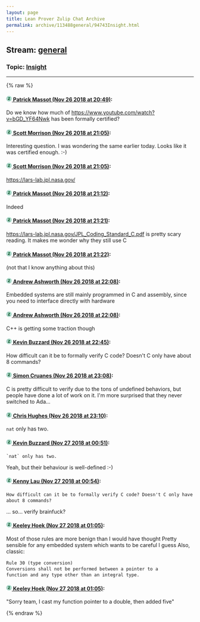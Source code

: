 ```yaml
---
layout: page
title: Lean Prover Zulip Chat Archive 
permalink: archive/113488general/94743Insight.html
---
```


## Stream: [general](index.html)
### Topic: [Insight](94743Insight.html)

---


{% raw %}
#### [![Click to go to Zulip](../../assets/img/zulip2.png) Patrick Massot (Nov 26 2018 at 20:49)](https://leanprover.zulipchat.com/#narrow/stream/113488-general/topic/Insight/near/148393158):
Do we know how much of https://www.youtube.com/watch?v=bGD_YF64Nwk has been formally certified?

#### [![Click to go to Zulip](../../assets/img/zulip2.png) Scott Morrison (Nov 26 2018 at 21:05)](https://leanprover.zulipchat.com/#narrow/stream/113488-general/topic/Insight/near/148394235):
Interesting question. I was wondering the same earlier today. Looks like it was certified enough. :-)

#### [![Click to go to Zulip](../../assets/img/zulip2.png) Scott Morrison (Nov 26 2018 at 21:05)](https://leanprover.zulipchat.com/#narrow/stream/113488-general/topic/Insight/near/148394259):
https://lars-lab.jpl.nasa.gov/

#### [![Click to go to Zulip](../../assets/img/zulip2.png) Patrick Massot (Nov 26 2018 at 21:12)](https://leanprover.zulipchat.com/#narrow/stream/113488-general/topic/Insight/near/148394845):
Indeed

#### [![Click to go to Zulip](../../assets/img/zulip2.png) Patrick Massot (Nov 26 2018 at 21:21)](https://leanprover.zulipchat.com/#narrow/stream/113488-general/topic/Insight/near/148395406):
https://lars-lab.jpl.nasa.gov/JPL_Coding_Standard_C.pdf is pretty scary reading. It makes me wonder why they still use C

#### [![Click to go to Zulip](../../assets/img/zulip2.png) Patrick Massot (Nov 26 2018 at 21:22)](https://leanprover.zulipchat.com/#narrow/stream/113488-general/topic/Insight/near/148395488):
(not that  I know anything about this)

#### [![Click to go to Zulip](../../assets/img/zulip2.png) Andrew Ashworth (Nov 26 2018 at 22:08)](https://leanprover.zulipchat.com/#narrow/stream/113488-general/topic/Insight/near/148398421):
Embedded systems are still mainly programmed in C and assembly, since you need to interface directly with hardware

#### [![Click to go to Zulip](../../assets/img/zulip2.png) Andrew Ashworth (Nov 26 2018 at 22:08)](https://leanprover.zulipchat.com/#narrow/stream/113488-general/topic/Insight/near/148398437):
C++ is getting some traction though

#### [![Click to go to Zulip](../../assets/img/zulip2.png) Kevin Buzzard (Nov 26 2018 at 22:45)](https://leanprover.zulipchat.com/#narrow/stream/113488-general/topic/Insight/near/148400439):
How difficult can it be to formally verify C code? Doesn't C only have about 8 commands?

#### [![Click to go to Zulip](../../assets/img/zulip2.png) Simon Cruanes (Nov 26 2018 at 23:08)](https://leanprover.zulipchat.com/#narrow/stream/113488-general/topic/Insight/near/148402018):
C is pretty difficult to verify due to the tons of undefined behaviors, but people have done a lot of work on it. I'm more surprised that they never switched to Ada…

#### [![Click to go to Zulip](../../assets/img/zulip2.png) Chris Hughes (Nov 26 2018 at 23:10)](https://leanprover.zulipchat.com/#narrow/stream/113488-general/topic/Insight/near/148402097):
`nat` only has two.

#### [![Click to go to Zulip](../../assets/img/zulip2.png) Kevin Buzzard (Nov 27 2018 at 00:51)](https://leanprover.zulipchat.com/#narrow/stream/113488-general/topic/Insight/near/148408016):
```quote
`nat` only has two.
```
 Yeah, but their behaviour is well-defined :-)

#### [![Click to go to Zulip](../../assets/img/zulip2.png) Kenny Lau (Nov 27 2018 at 00:54)](https://leanprover.zulipchat.com/#narrow/stream/113488-general/topic/Insight/near/148408161):
```quote
How difficult can it be to formally verify C code? Doesn't C only have about 8 commands?
```
 ... so... verify brainfuck?

#### [![Click to go to Zulip](../../assets/img/zulip2.png) Keeley Hoek (Nov 27 2018 at 01:05)](https://leanprover.zulipchat.com/#narrow/stream/113488-general/topic/Insight/near/148408641):
Most of those rules are more benign than I would have thought
Pretty sensible for any embedded system which wants to be careful I guess
Also, classic:
````
Rule 30 (type conversion) 
Conversions shall not be performed between a pointer to a
function and any type other than an integral type.
````

#### [![Click to go to Zulip](../../assets/img/zulip2.png) Keeley Hoek (Nov 27 2018 at 01:05)](https://leanprover.zulipchat.com/#narrow/stream/113488-general/topic/Insight/near/148408657):
"Sorry team, I cast my function pointer to a double, then added five"


{% endraw %}
